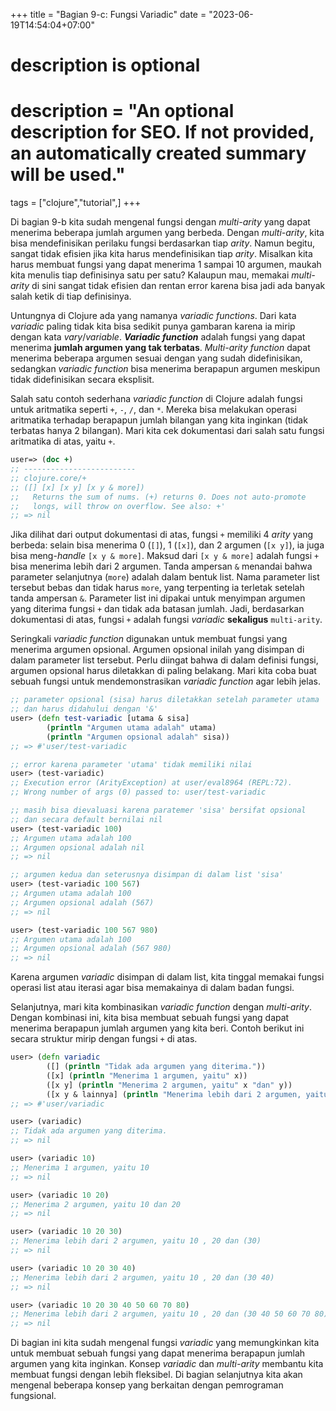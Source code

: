 +++
title = "Bagian 9-c: Fungsi Variadic"
date = "2023-06-19T14:54:04+07:00"

#
# description is optional
#
# description = "An optional description for SEO. If not provided, an automatically created summary will be used."

tags = ["clojure","tutorial",]
+++

Di bagian 9-b kita sudah mengenal fungsi dengan *multi-arity* yang dapat menerima beberapa jumlah argumen yang berbeda. Dengan *multi-arity*, kita bisa mendefinisikan perilaku fungsi berdasarkan tiap *arity*. Namun begitu, sangat tidak efisien jika kita harus mendefinisikan tiap *arity*. Misalkan kita harus membuat fungsi yang dapat menerima 1 sampai 10 argumen, maukah kita menulis tiap definisinya satu per satu? Kalaupun mau, memakai *multi-arity* di sini sangat tidak efisien dan rentan error karena bisa jadi ada banyak salah ketik di tiap definisinya.

Untungnya di Clojure ada yang namanya *variadic functions*. Dari kata *variadic* paling tidak kita bisa sedikit punya gambaran karena ia mirip dengan kata *vary*/*variable*. ***Variadic function*** adalah fungsi yang dapat menerima **jumlah argumen yang tak terbatas**. *Multi-arity function* dapat menerima beberapa argumen sesuai dengan yang sudah didefinisikan, sedangkan *variadic function* bisa menerima berapapun argumen meskipun tidak didefinisikan secara eksplisit. 

Salah satu contoh sederhana *variadic function* di Clojure adalah fungsi untuk aritmatika seperti `+`, `-`, `/`, dan `*`. Mereka bisa melakukan operasi aritmatika terhadap berapapun jumlah bilangan yang kita inginkan (tidak terbatas hanya 2 bilangan). Mari kita cek dokumentasi dari salah satu fungsi aritmatika di atas, yaitu `+`.

```clojure 
user=> (doc +)
;; -------------------------
;; clojure.core/+
;; ([] [x] [x y] [x y & more])
;;   Returns the sum of nums. (+) returns 0. Does not auto-promote
;;   longs, will throw on overflow. See also: +'
;; => nil
```

Jika dilihat dari output dokumentasi di atas, fungsi `+` memiliki 4 *arity* yang berbeda: selain bisa menerima 0 (`[]`), 1 (`[x]`), dan 2 argumen (`[x y]`), ia juga bisa meng-*handle* `[x y & more]`. Maksud dari `[x y & more]` adalah fungsi `+` bisa menerima lebih dari 2 argumen. Tanda ampersan `&` menandai bahwa parameter selanjutnya (`more`) adalah dalam bentuk list. Nama parameter list tersebut bebas dan tidak harus `more`, yang terpenting ia terletak setelah tanda ampersan `&`. Parameter list ini dipakai untuk menyimpan argumen yang diterima fungsi `+` dan tidak ada batasan jumlah. Jadi, berdasarkan dokumentasi di atas, fungsi `+` adalah fungsi *variadic* **sekaligus** `multi-arity`.

Seringkali *variadic function* digunakan untuk membuat fungsi yang menerima argumen opsional. Argumen opsional inilah yang disimpan di dalam parameter list tersebut. Perlu diingat bahwa di dalam definisi fungsi, argumen opsional harus diletakkan di paling belakang. Mari kita coba buat sebuah fungsi untuk mendemonstrasikan *variadic function* agar lebih jelas. 

```clojure 
;; parameter opsional (sisa) harus diletakkan setelah parameter utama
;; dan harus didahului dengan '&'
user> (defn test-variadic [utama & sisa]
        (println "Argumen utama adalah" utama)
        (println "Argumen opsional adalah" sisa))
;; => #'user/test-variadic

;; error karena parameter 'utama' tidak memiliki nilai
user> (test-variadic)
;; Execution error (ArityException) at user/eval8964 (REPL:72).
;; Wrong number of args (0) passed to: user/test-variadic

;; masih bisa dievaluasi karena paratemer 'sisa' bersifat opsional 
;; dan secara default bernilai nil
user> (test-variadic 100)
;; Argumen utama adalah 100
;; Argumen opsional adalah nil
;; => nil

;; argumen kedua dan seterusnya disimpan di dalam list 'sisa'
user> (test-variadic 100 567)
;; Argumen utama adalah 100
;; Argumen opsional adalah (567)
;; => nil

user> (test-variadic 100 567 980)
;; Argumen utama adalah 100
;; Argumen opsional adalah (567 980)
;; => nil
```
Karena argumen *variadic* disimpan di dalam list, kita tinggal memakai fungsi operasi list atau iterasi agar bisa memakainya di dalam badan fungsi.

Selanjutnya, mari kita kombinasikan *variadic function* dengan *multi-arity*. Dengan kombinasi ini, kita bisa membuat sebuah fungsi yang dapat menerima berapapun jumlah argumen yang kita beri. Contoh berikut ini secara struktur mirip dengan fungsi `+` di atas.

```clojure 
user> (defn variadic
        ([] (println "Tidak ada argumen yang diterima."))
        ([x] (println "Menerima 1 argumen, yaitu" x))
        ([x y] (println "Menerima 2 argumen, yaitu" x "dan" y))
        ([x y & lainnya] (println "Menerima lebih dari 2 argumen, yaitu" x "," y "dan" lainnya)))
;; => #'user/variadic

user> (variadic)
;; Tidak ada argumen yang diterima.
;; => nil

user> (variadic 10)
;; Menerima 1 argumen, yaitu 10
;; => nil

user> (variadic 10 20)
;; Menerima 2 argumen, yaitu 10 dan 20
;; => nil

user> (variadic 10 20 30)
;; Menerima lebih dari 2 argumen, yaitu 10 , 20 dan (30)
;; => nil

user> (variadic 10 20 30 40)
;; Menerima lebih dari 2 argumen, yaitu 10 , 20 dan (30 40)
;; => nil

user> (variadic 10 20 30 40 50 60 70 80)
;; Menerima lebih dari 2 argumen, yaitu 10 , 20 dan (30 40 50 60 70 80)
;; => nil
```

Di bagian ini kita sudah mengenal fungsi *variadic* yang memungkinkan kita untuk membuat sebuah fungsi yang dapat menerima berapapun jumlah argumen yang kita inginkan. Konsep *variadic* dan *multi-arity* membantu kita membuat fungsi dengan lebih fleksibel. Di bagian selanjutnya kita akan mengenal beberapa konsep yang berkaitan dengan pemrograman fungsional.
